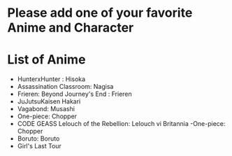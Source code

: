 # Please add one of your favorite Anime and Character

# List of Anime
- HunterxHunter : Hisoka
- Assassination Classroom: Nagisa
- Frieren: Beyond Journey's End : Frieren
- JuJutsuKaisen Hakari
- Vagabond: Musashi
- One-piece: Chopper
- CODE GEASS Lelouch of the Rebellion: Lelouch vi Britannia
-One-piece: Chopper
- Boruto: Boruto
- Girl's Last Tour
